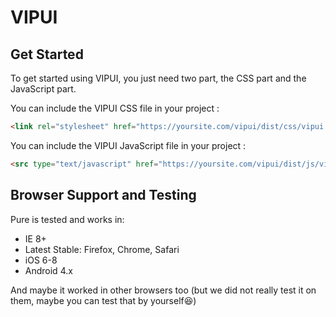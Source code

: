 # VIPUI

Get Started
-----------
To get started using VIPUI, you just need two part, the CSS part and the JavaScript part.

You can include the VIPUI CSS file in your project :

```html
<link rel="stylesheet" href="https://yoursite.com/vipui/dist/css/vipui.css">
```

You can include the VIPUI JavaScript file in your project :

```html
<src type="text/javascript" href="https://yoursite.com/vipui/dist/js/vipui.js"></script>
```

Browser Support and Testing
---------------------------

Pure is tested and works in:

* IE 8+
* Latest Stable: Firefox, Chrome, Safari
* iOS 6-8
* Android 4.x

And maybe it worked in other browsers too (but we did not really test it on them, maybe you can test that by yourself:laughing:)